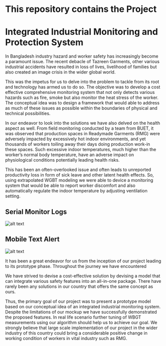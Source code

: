 
# This repository contains the Project

# Integrated Industrial Monitoring and Protection System

In Bangladesh industry hazard and worker safety has increasingly become a paramount issue. The recent debacle of Tazreen Garments, other various industrial accidents have resulted in loss of lives, livelihood of families but also created an image crisis in the wider global world. 

This was the impetus for us to delve into the problem to tackle from its root and technology has armed us to do so. The objective was to develop a cost effective comprehensive monitoring system that not only detects various hazards such as fire, smoke but also monitor the heat stress of the worker. The conceptual idea was to design a framework that would able to address as much of these issues as possible within the boundaries of physical and technical possibilities.

In our endeavor to look into the solutions we have also delved on the health aspect as well. From field monitoring conducted by a team from BUET, it was observed that production spaces in Readymade Garments (RMG) were adversely impacted by excessively hot indoor environments, and yet thousands of workers toiling away their days doing production work-in these spaces. Such excessive indoor temperatures, much higher than the worker’s normal body temperature, have an adverse impact on physiological conditions potentially leading health risks. 

This has been an often-overlooked issue and often leads to unreported productivity loss in form of sick leave and other latent health effects. So, using extrapolated WGBT modeling we were able to device a monitoring system that would be able to report worker discomfort and also automatically regulate the indoor temperature by adjusting ventilation setting. 

## Serial Monitor Logs

![alt text](https://github.com/SaifAhmedChowdhury/499B-Senior-Design-Project/blob/master/images/serial_logs.png)

## Mobile Text Alert

![alt text](https://github.com/SaifAhmedChowdhury/499B-Senior-Design-Project/blob/master/images/mob_txt.png)




It has been a great endeavor for us from the inception of our project leading to its prototype phase. Throughout the journey we have encountered

We have strived to devise a cost-effective solution by devising a model that can integrate various safety features into an all-in-one package. There have rarely been any solutions in our country that offers the same concept as ours. 

Thus, the primary goal of our project was to present a prototype model based on our conceptual idea of an integrated industrial monitoring system. Despite the limitations of our mockup we have successfully demonstrated the proposed features. In real life scenario further tuning of WBGT measurements using our algorithm should help us to achieve our goal. We strongly believe that large scale implementation of our project in the wider industry of this country could bring a considerable positive change in working condition of workers in vital industry such as RMG.


